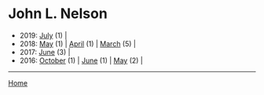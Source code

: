 # John L. Nelson

  * 2019: 
      [July](./john-l-nelson-2019-07.md) (1) | 
  * 2018: 
      [May](./john-l-nelson-2018-05.md) (1) | 
      [April](./john-l-nelson-2018-04.md) (1) | 
      [March](./john-l-nelson-2018-03.md) (5) | 
  * 2017: 
      [June](./john-l-nelson-2017-06.md) (3) | 
  * 2016: 
      [October](./john-l-nelson-2016-10.md) (1) | 
      [June](./john-l-nelson-2016-06.md) (1) | 
      [May](./john-l-nelson-2016-05.md) (2) | 

----

[Home](../)
